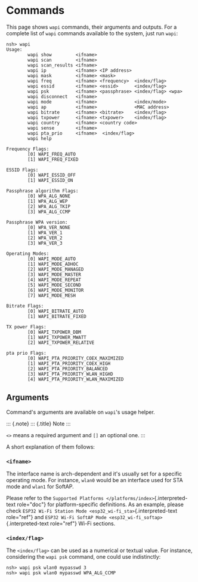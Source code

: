 Commands
========

This page shows `wapi` commands, their arguments and outputs. For a
complete list of `wapi` commands available to the system, just run
`wapi`:

    nsh> wapi
    Usage:
            wapi show         <ifname>
            wapi scan         <ifname>
            wapi scan_results <ifname>
            wapi ip           <ifname> <IP address>
            wapi mask         <ifname> <mask>
            wapi freq         <ifname> <frequency>  <index/flag>
            wapi essid        <ifname> <essid>      <index/flag>
            wapi psk          <ifname> <passphrase> <index/flag> <wpa>
            wapi disconnect   <ifname>
            wapi mode         <ifname>              <index/mode>
            wapi ap           <ifname>              <MAC address>
            wapi bitrate      <ifname> <bitrate>    <index/flag>
            wapi txpower      <ifname> <txpower>    <index/flag>
            wapi country      <ifname> <country code>
            wapi sense        <ifname>
            wapi pta_prio     <ifname>  <index/flag>
            wapi help

    Frequency Flags:
            [0] WAPI_FREQ_AUTO
            [1] WAPI_FREQ_FIXED

    ESSID Flags:
            [0] WAPI_ESSID_OFF
            [1] WAPI_ESSID_ON

    Passphrase algorithm Flags:
            [0] WPA_ALG_NONE
            [1] WPA_ALG_WEP
            [2] WPA_ALG_TKIP
            [3] WPA_ALG_CCMP

    Passphrase WPA version:
            [0] WPA_VER_NONE
            [1] WPA_VER_1
            [2] WPA_VER_2
            [3] WPA_VER_3

    Operating Modes:
            [0] WAPI_MODE_AUTO
            [1] WAPI_MODE_ADHOC
            [2] WAPI_MODE_MANAGED
            [3] WAPI_MODE_MASTER
            [4] WAPI_MODE_REPEAT
            [5] WAPI_MODE_SECOND
            [6] WAPI_MODE_MONITOR
            [7] WAPI_MODE_MESH

    Bitrate Flags:
            [0] WAPI_BITRATE_AUTO
            [1] WAPI_BITRATE_FIXED

    TX power Flags:
            [0] WAPI_TXPOWER_DBM
            [1] WAPI_TXPOWER_MWATT
            [2] WAPI_TXPOWER_RELATIVE

    pta prio Flags:
            [0] WAPI_PTA_PRIORITY_COEX_MAXIMIZED
            [1] WAPI_PTA_PRIORITY_COEX_HIGH
            [2] WAPI_PTA_PRIORITY_BALANCED
            [3] WAPI_PTA_PRIORITY_WLAN_HIGHD
            [4] WAPI_PTA_PRIORITY_WLAN_MAXIMIZED

Arguments
---------

Command\'s arguments are available on `wapi`\'s usage helper.

::: {.note}
::: {.title}
Note
:::

`<>` means a required argument and `[]` an optional one.
:::

A short explanation of them follows:

### `<ifname>`

The interface name is arch-dependent and it\'s usually set for a
specific operating mode. For instance, `wlan0` would be an interface
used for STA mode and `wlan1` for SoftAP.

Please refer to the
`Supported Platforms </platforms/index>`{.interpreted-text role="doc"}
for platform-specific definitions. As an example, please check
`ESP32 Wi-Fi Station Mode <esp32_wi-fi_sta>`{.interpreted-text
role="ref"} and
`ESP32 Wi-Fi SoftAP Mode <esp32_wi-fi_softap>`{.interpreted-text
role="ref"} Wi-Fi sections.

### `<index/flag>`

The `<index/flag>` can be used as a numerical or textual value. For
instance, considering the `wapi psk` command, one could use
indistinctly:

    nsh> wapi psk wlan0 mypasswd 3
    nsh> wapi psk wlan0 mypasswd WPA_ALG_CCMP
